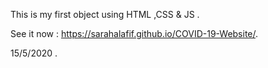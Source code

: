 This is my first object using HTML ,CSS & JS .


See it now :
 https://sarahalafif.github.io/COVID-19-Website/. 
 
 15/5/2020 .
